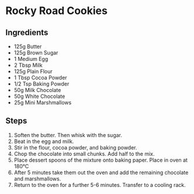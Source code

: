 # Rocky Road Cookies

## Ingredients

- 125g Butter
- 125g Brown Sugar
- 1 Medium Egg
- 2 Tbsp Milk
- 125g Plain Flour
- 1 Tbsp Cocoa Powder
- 1/2 Tsp Baking Powder
- 50g Milk Chocolate
- 50g White Chocolate
- 25g Mini Marshmallows

## Steps

1. Soften the butter. Then whisk with the sugar.
2. Beat in the egg and milk.
3. Stir in the flour, cocoa powder, and baking powder.
4. Chop the chocolate into small chunks. Add half to the mix.
5. Place dessert spoons of the mixture onto baking paper. Place in oven at 180°C
6. After 5 minutes take them out the oven and add the remaining chocolate and marshmallows.
7. Return to the oven for a further 5-6 minutes. Transfer to a cooling rack.
